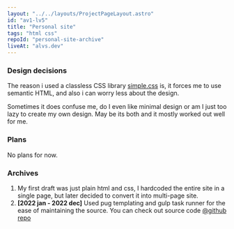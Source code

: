 ```yaml
---
layout: "../../layouts/ProjectPageLayout.astro"
id: "av1-lv5"
title: "Personal site"
tags: "html css"
repoId: "personal-site-archive"
liveAt: "alvs.dev"
---
```


### Design decisions

The reason i used a classless CSS library [simple.css](https://simplecss.org/) is, it forces me to use semantic HTML, and also i can worry less about the design.

Sometimes it does confuse me, do I even like minimal design or am I just too lazy to create my own design. May be its both and it mostly worked out well for me.

### Plans

No plans for now.

### Archives

1. My first draft was just plain html and css, I hardcoded the entire site in a single page, but later decided to convert it into multi-page site.
2. **[2022 jan - 2022 dec]** Used pug templating and gulp task runner for the ease of maintaining the source. You can check out source code [@github repo](https://github.com/Av1-Lv5/personal-site-archive/tree/main/0)
